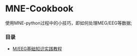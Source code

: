 # MNE-Cookbook
使用MNE-python过程中的小技巧，即如何处理MEG/EEG等数据;

### 目录

- [M/EEG基础知识实践教程](./Docs/MEG\EEG基础.md)

